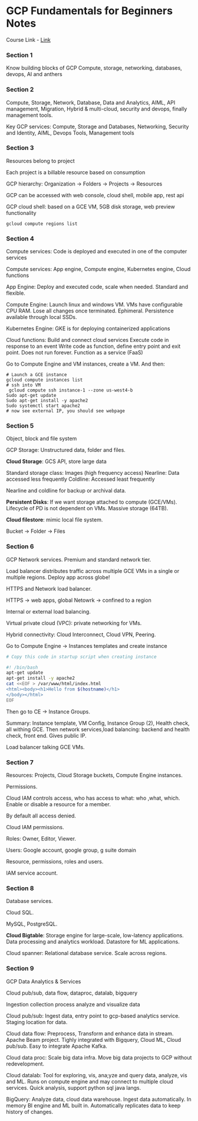 # GCP Fundamentals for Beginners Notes

Course Link - [Link](https://www.udemy.com/course/google-cloud-platform-gcp-fundamentals-for-beginners/)

### Section 1
Know building blocks of GCP
Compute, storage, networking, databases, devops, AI and anthers 

### Section 2

Compute, Storage, Network, Database, Data and Analytics, AIML, API management, Migration, Hybrid & multi-cloud, security and devops, finally management tools. 

Key GCP services: Compute, Storage and Databases, Networking, Security and Identity, AIML, Devops Tools, Management tools

### Section 3

Resources belong to project

Each project is a billable resource based on consumption

GCP hierarchy: Organization -> Folders -> Projects -> Resources

GCP can be accessed with web console, cloud shell, mobile app, rest api 

GCP cloud shell: based on a GCE VM, 5GB disk storage, web preview functionality

```gcloud compute regions list```


### Section 4

Compute services: Code is deployed and executed in one of the computer services

Compute services: App engine, Compute engine, Kubernetes engine, Cloud functions

App Engine:
Deploy and executed code, scale when needed. Standard and flexible. 

Compute Engine: 
Launch linux and windows VM. VMs have configurable CPU RAM.
Lose all changes once terminated. Ephimeral. 
Persistence available through local SSDs.

Kubernetes Engine: 
GKE is for deploying containerized applications

Cloud functions: 
Build and connect cloud services
Execute code in response to an event
Write code as function, define entry point and exit point. Does not run forever.
Function as a service (FaaS)

Go to Compute Engine and VM instances, create a VM. And then: 
```
# Launch a GCE instance
gcloud compute instances list
# ssh into VM
 gcloud compute ssh instance-1 --zone us-west4-b
Sudo apt-get update
Sudo apt-get install -y apache2
Sudo systemctl start apache2
# now see external IP, you should see webpage
```

### Section 5

Object, block and file system

GCP Storage: Unstructured data, folder and files.

**Cloud Storage**: GCS API, store large data

Standard storage class: Images (high frequency access)
Nearline: Data accessed less frequently
Coldline: Accessed least frequently

Nearline and coldline for backup or archival data.

**Persistent Disks**: If we want storage attached to compute (GCE/VMs). Lifecycle of PD is not dependent on VMs. Massive storage (64TB).

**Cloud filestore**: mimic local file system.

Bucket -> Folder -> Files

### Section 6

GCP Network services. Premium and standard network tier.

Load balancer distributes traffic across multiple GCE VMs in a single or multiple regions. Deploy app across globe!

HTTPS and Network load balancer.

HTTPS -> web apps, global
Netowrk -> confined to a region 

Internal or external load balancing.

Virtual private cloud (VPC): private networking for VMs.

Hybrid connectivity: Cloud Interconnect, Cloud VPN, Peering.

Go to Compute Engine -> Instances templates and create instance
```bash
# Copy this code in startup script when creating instance

#! /bin/bash
apt-get update
apt-get install -y apache2
cat <<EOF > /var/www/html/index.html
<html><body><h1>Hello from $(hostname)</h1>
</body></html>
EOF
```
Then go to CE -> Instance Groups.

Summary: Instance template, VM Config, Instance Group (2), Health check, all withing GCE. Then network services,load balancing: backend and health check, front end. Gives public IP.

Load balancer talking GCE VMs.

### Section 7

Resources: Projects, Cloud Storage buckets, Compute Engine instances.

Permissions.

Cloud IAM controls access, who has access to what: who ,what, which. Enable or disable a resource for a member.

By default all access denied.

Cloud IAM permissions.

Roles: Owner, Editor, Viewer.

Users: Google account, google group, g suite domain

Resource, permissions, roles and users.

IAM service account.

### Section 8

Database services.

Cloud SQL.

MySQL, PostgreSQL.

**Cloud Bigtable**: Storage engine for large-scale, low-latency applications. Data processing and analytics workload. Datastore for ML applications.

Cloud spanner: Relational database service. Scale across regions.

### Section 9

GCP Data Analytics & Services

Cloud pub/sub, data flow, dataproc, datalab, bigquery

Ingestion collection process analyze and visualize data

Cloud pub/sub: Ingest data, entry point to gcp-based analytics service. Staging location for data. 

Cloud data flow: Preprocess, Transform and enhance data in stream. Apache Beam project. Tighly integrated with Bigquery, Cloud ML, Cloud pub/sub. Easy to integrate Apache Kafka.

Cloud data proc: Scale big data infra. Move big data projects to GCP without redevelopment. 

Cloud datalab: Tool for exploring, vis, ana;yze and query data, analyze, vis and ML. Runs on compute engine and may connect to multiple cloud services. Quick analysis, support python sql java langs. 

BigQuery: Analyze data, cloud data warehouse. Ingest data automatically. In memory BI engine and ML built in. Automatically replicates data to keep history of changes.

